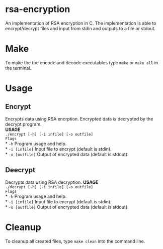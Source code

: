 # rsa-encryption
An implementation of RSA encryption in C. The implementation is able to encrypt/decrypt files and input from stdin and outputs to a file or stdout.

# Make
To make the the encode and decode executables type `make` or `make all` in the terminal.

# Usage
## Encrypt  
Encrypts data using RSA encrption. Encrypted data is decrypted by the decrypt program.  
**USAGE**  
`./encrypt [-h] [-i infile] [-o outfile]`  
`Flags`  
    * `-h` Program usage and help.  
    * `-i [infile]` Input file to encrypt (default is stdin).  
    * `-o [outfile]` Output of encrypted data (default is stdout).  
  
## Deecrypt
Decrypts data using RSA decryption. 
**USAGE**  
`./decrypt [-h] [-i infile] [-o outfile]`  
`Flags`  
    * `-h` Program usage and help.  
    * `-i [infile]` Input file to encrypt (default is stdin).  
    * `-o [outfile]` Output of encrypted data (default is stdout).  
  
# Cleanup
To cleanup all created files, type `make clean` into the command line.




